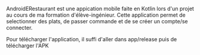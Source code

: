 AndroidERestaurant est une appication mobile faite en Kotlin lors d'un projet au cours de ma formation d'élève-ingénieur. 
Cette application permet de selectionner des plats, de passer commande et de se créer un compte/se connecter.

Pour télécharger l'application, il suffi d'aller dans app/release puis de télécharger l'APK
